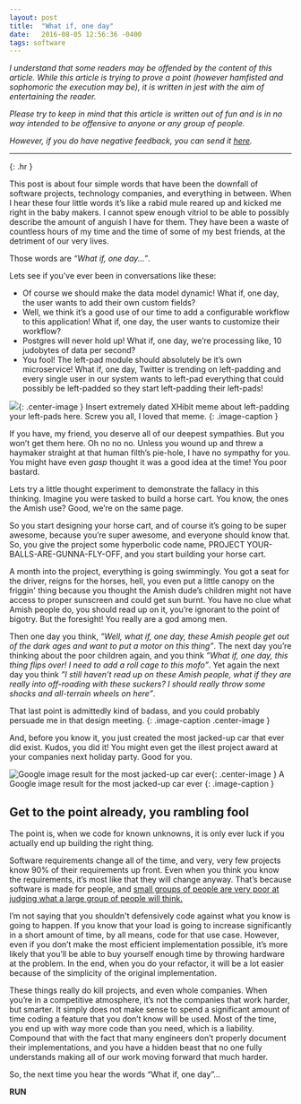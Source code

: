 ```yaml
---
layout: post
title:  "What if, one day"
date:   2016-08-05 12:56:36 -0400
tags: software
---
```


*I understand that some readers may be offended by the content of this article.
While this article is trying to prove a point (however hamfisted and sophomoric 
the execution may be), it is written in jest with the aim of entertaining the reader.*

*Please try to keep in mind that this article is written out of fun and 
is in no way intended to be offensive to anyone or any group of people.*

*However, if you do have negative feedback, you can send it [here](mailto:HolyZionsHelpForever@wbcstuff.com).*

-----------------------------------------------
{: .hr }

This post is about four simple words that have been the downfall of software projects,
technology companies, and everything in between.  When I hear these four little words it’s like
a rabid mule reared up and kicked me right in the baby makers.  I cannot spew enough vitriol to
be able to possibly describe the amount of anguish I have for them.  They have been a waste of
countless hours of my time and the time of some of my best friends, at the detriment of our
very lives.

Those words are *“What if, one day...”*.

Lets see if you’ve ever been in conversations like these:

* Of course we should make the data model dynamic! What if, one day, the user wants to add their own custom fields?
* Well, we think it’s a good use of our time to add a configurable workflow to this application! What
if, one day, the user wants to customize their workflow?
* Postgres will never hold up! What if, one day, we’re processing like, 10 judobytes of data per second?
* You fool! The left-pad module should absolutely be it’s own microservice! What if, one day, Twitter is
trending on left-padding and every single user in our system wants to left-pad everything that could
possibly be left-padded so they start left-padding their left-pads!

![](http://does.not.exist.com/look-somewhere-else){: .center-image }
Insert extremely dated XHibit meme about left-padding your left-pads here. Screw you all, I loved that meme.
{: .image-caption }

If you have, my friend, you deserve all of our deepest sympathies.  But you won’t get them here. Oh no no no.
Unless you wound up and threw a haymaker straight at that human filth’s pie-hole, I have no sympathy for you.
You might have even *gasp* thought it was a good idea at the time! You poor bastard.

Lets try a little thought experiment to demonstrate the fallacy in this thinking.  Imagine you were tasked to build
a horse cart.  You know, the ones the Amish use?  Good, we’re on the same page.

So you start designing your horse cart, and of course it’s going to be super awesome, because you’re super awesome,
and everyone should know that.  So, you give the project some hyperbolic code name, PROJECT YOUR-BALLS-ARE-GUNNA-FLY-OFF, 
and you start building your horse cart.

A month into the project, everything is going swimmingly.  You got a seat for the driver, reigns for the horses, hell,
you even put a little canopy on the friggin' thing because you thought the Amish dude’s children might not have access
to proper sunscreen and could get sun burnt.  You have no clue what Amish people do, you should read up on it, you’re
ignorant to the point of bigotry. But the foresight! You really are a god among men.

Then one day you think, *”Well, what if, one day, these Amish people get out of the dark ages and want to put a motor on this thing”*.
The next day you’re thinking about the poor children again, and you think *”What if, one day, this thing flips over! I need to add
a roll cage to this mofo”*.  Yet again the next day you think *”I still haven’t read up on these Amish people, what if they are really
into off-roading with these suckers? I should really throw some shocks and all-terrain wheels on here”*.

That last point is admittedly kind of badass, and you could probably persuade me in that design meeting.
{: .image-caption .center-image }

And, before you know it, you just created the most jacked-up car that ever did exist. Kudos, you did it! You might even
get the illest project award at your companies next holiday party.  Good for you.


![Google image result for the most jacked-up car ever](http://cbsnews3.cbsistatic.com/hub/i/r/2011/09/01/ac446744-a644-11e2-a3f0-029118418759/resize/620x465/87efc6f4f9e0b813b7ace0cac55ef383/photo_1_540x386.JPG){: .center-image }
A Google image result for the most jacked-up car ever
{: .image-caption }



## Get to the point already, you rambling fool

The point is, when we code for known unknowns, it is only ever luck if you actually end up building the right thing.

Software requirements change all of the time, and very, very few projects know 90% of their requirements up front. Even when
you think you know the requirements, it’s most like that they will change anyway.  That’s because software is made
for people, and [small groups of people are very poor at judging what a large group of people will think.](https://www.youtube.com/watch?v=uf2fTtWSnOA)

I’m not saying that you shouldn't defensively code against what you know is going to happen.  If you know that 
your load is going to increase significantly in a short amount of time, by all means, code for that use case.
However, even if you don’t make the most efficient implementation possible, it’s more likely that you’ll be able
to buy yourself enough time by throwing hardware at the problem.  In the end, when you do your refactor, it will
be a lot easier because of the simplicity of the original implementation.

These things really do kill projects, and even whole companies.  When you’re in a competitive atmosphere, it’s not
the companies that work harder, but smarter.  It simply does not make sense to spend a significant amount of time
coding a feature that you don’t know will be used.  Most of the time, you end up with way more code than you need,
which is a liability. Compound that with the fact that many engineers don’t properly document their 
implementations, and you have a hidden beast that no one fully understands making all of our work moving forward
that much harder.

So, the next time you hear the words “What if, one day”...

**RUN**

